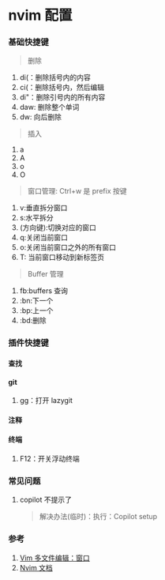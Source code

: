 # nvim 配置

### 基础快捷键

> 删除

1. di(：删除括号内的内容
2. ci(：删除括号内，然后编辑
3. di"：删除引号内的所有内容
4. daw: 删除整个单词
5. dw: 向后删除

> 插入

1. a
2. A
3. o
4. O

> 窗口管理: Ctrl+w 是 prefix 按键

1. v:垂直拆分窗口
2. s:水平拆分
3. (方向键):切换对应的窗口
4. q:关闭当前窗口
5. o:关闭当前窗口之外的所有窗口
6. T: 当前窗口移动到新标签页

> Buffer 管理

1. <leader> fb:buffers 查询
2. :bn:下一个
3. :bp:上一个
4. :bd:删除

### 插件快捷键

#### 查找

#### git

1. <leader> gg：打开 lazygit

#### 注释

#### 终端

1. F12：开关浮动终端

### 常见问题

1. copilot 不提示了
   > 解决办法(临时)：执行：Copilot setup

### 参考

1. [Vim 多文件编辑：窗口](https://harttle.land/2015/11/14/vim-window.html)
2. [Nvim 文档](https://neovim.io/doc/user/)
